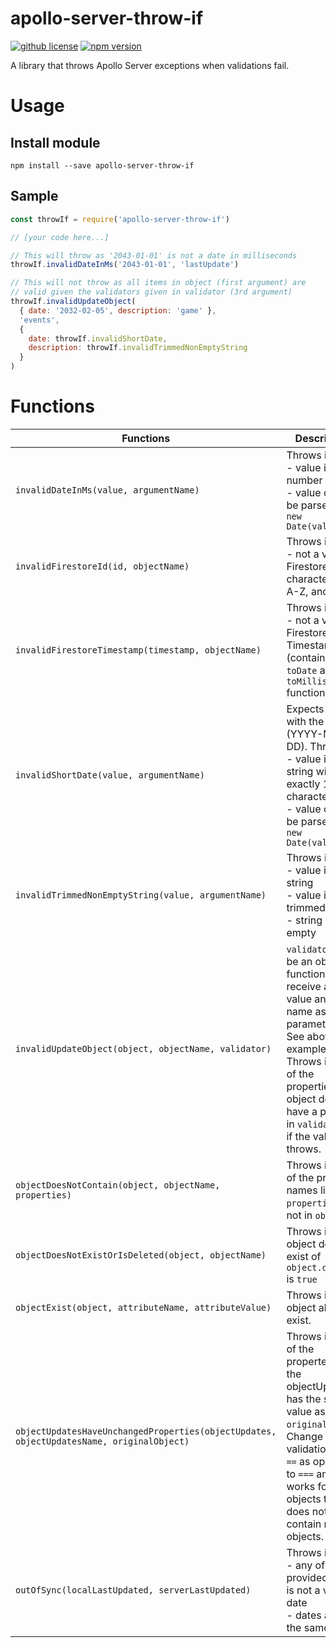 # apollo-server-throw-if

[![github license](https://img.shields.io/github/license/ericvera/apollo-server-throw-if.svg?style=flat-square)](https://github.com/ericvera/apollo-server-throw-if/blob/master/LICENSE)
[![npm version](https://img.shields.io/npm/v/apollo-server-throw-if.svg?style=flat-square)](https://npmjs.org/package/apollo-server-throw-if)

A library that throws Apollo Server exceptions when validations fail.

# Usage

## Install module

`npm install --save apollo-server-throw-if`

## Sample

```javascript
const throwIf = require('apollo-server-throw-if')

// [your code here...]

// This will throw as '2043-01-01' is not a date in milliseconds
throwIf.invalidDateInMs('2043-01-01', 'lastUpdate')

// This will not throw as all items in object (first argument) are
// valid given the validators given in validator (3rd argument)
throwIf.invalidUpdateObject(
  { date: '2032-02-05', description: 'game' },
  'events',
  {
    date: throwIf.invalidShortDate,
    description: throwIf.invalidTrimmedNonEmptyString
  }
)
```

# Functions

| Functions                                                                                | Description                                                                                                                                                                                                                     |
| ---------------------------------------------------------------------------------------- | ------------------------------------------------------------------------------------------------------------------------------------------------------------------------------------------------------------------------------- |
| `invalidDateInMs(value, argumentName)`                                                   | Throws if:</br>- value is not a number</br>- value can not be parsed by `new Date(value)`                                                                                                                                       |
| `invalidFirestoreId(id, objectName)`                                                     | Throws if:</br>- not a valid Firestore id (20 characters a-z, A-Z, and 0-9)                                                                                                                                                     |
| `invalidFirestoreTimestamp(timestamp, objectName)`                                       | Throws if:</br>- not a valid Firestore Timestamp (contains a `toDate` and a `toMillis` function)                                                                                                                                |
| `invalidShortDate(value, argumentName)`                                                  | Expects a date with the format (YYYY-MM-DD). Throws if:</br>- value is not a string with exactly 10 characters</br>- value can not be parsed by `new Date(value)`                                                               |
| `invalidTrimmedNonEmptyString(value, argumentName)`                                      | Throws if:</br>- value is not a string</br>- value is not trimmed</br>- string is empty                                                                                                                                         |
| `invalidUpdateObject(object, objectName, validator)`                                     | `validator` must be an object of functions that receive an value and a name as parameters. See above for example. Throws if any of the properties in object does not have a property in `validator` or if the validator throws. |
| `objectDoesNotContain(object, objectName, properties)`                                   | Throws if any of the property names listed in `properties` are not in `object`                                                                                                                                                  |
| `objectDoesNotExistOrIsDeleted(object, objectName)`                                      | Throws if the object does not exist of `object.deleted` is `true`                                                                                                                                                               |
| `objectExist(object, attributeName, attributeValue)`                                     | Throws if the object already exist.                                                                                                                                                                                             |
| `objectUpdatesHaveUnchangedProperties(objectUpdates, objectUpdatesName, originalObject)` | Throws if any of the propertes in the objectUpdates has the same value as in `originalObject`. Change validation uses `==` as opposed to `===` and only works for objects that does not contain nested objects.                 |
| `outOfSync(localLastUpdated, serverLastUpdated)`                                         | Throws if:</br>- any of the provided dates is not a valid date</br>- dates are not the same                                                                                                                                     |
